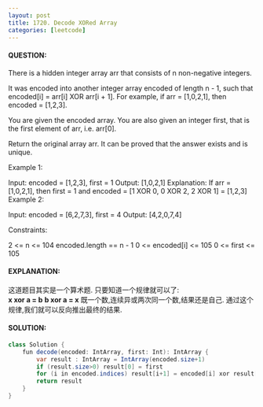```yaml
---
layout: post
title: 1720. Decode XORed Array
categories: [leetcode]
---
```

#### QUESTION:
There is a hidden integer array arr that consists of n non-negative integers.

It was encoded into another integer array encoded of length n - 1, such that encoded[i] = arr[i] XOR arr[i + 1]. For example, if arr = [1,0,2,1], then encoded = [1,2,3].

You are given the encoded array. You are also given an integer first, that is the first element of arr, i.e. arr[0].

Return the original array arr. It can be proved that the answer exists and is unique.

 

Example 1:

Input: encoded = [1,2,3], first = 1
Output: [1,0,2,1]
Explanation: If arr = [1,0,2,1], then first = 1 and encoded = [1 XOR 0, 0 XOR 2, 2 XOR 1] = [1,2,3]
Example 2:

Input: encoded = [6,2,7,3], first = 4
Output: [4,2,0,7,4]
 

Constraints:

2 <= n <= 104
encoded.length == n - 1
0 <= encoded[i] <= 105
0 <= first <= 105
#### EXPLANATION:
这道题目其实是一个算术题. 只要知道一个规律就可以了:  
__x xor a = b__
__b xor a = x__
既一个数,连续异或两次同一个数,结果还是自己. 通过这个规律,我们就可以反向推出最终的结果.

#### SOLUTION:
```java
class Solution {
    fun decode(encoded: IntArray, first: Int): IntArray {
        var result : IntArray = IntArray(encoded.size+1)
        if (result.size>0) result[0] = first
        for (i in encoded.indices) result[i+1] = encoded[i] xor result[i]
        return result
    }
}
```
